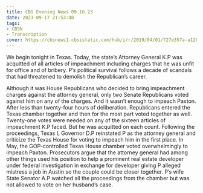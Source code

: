 ```yaml
---
title: CBS Evening News 09.16.23
date: 2023-09-17 21:53:48
tags:
- CBSN
- Transcription
cover: https://cbsnews1.cbsistatic.com/hub/i/r/2019/04/01/727e357a-a126-4138-a2c5-4d3222669d57/thumbnail/640x360/3ff2761028dc5c65cc4f07acd54bcd5c/cbsn2-logo-1920x1080.jpg
---
```

We begin tonight in Texas. Today, the state’s Attorney General K.P was acquitted of all articles of impeachment including charges that he was unfit for office and of bribery. P’s political survival follows a decade of scandals that had threatened to demolish the Republican’s career. 

Although it was House Republicans who decided to bring impeachment charges against the attorney general, only two Senate Republicans voted against him on any of the charges. And it wasn’t enough to impeach Paxton. After less than twenty-four hours of deliberation. Republicans entered the Texas chamber together and then for the most part voted together as well. Twenty-one votes were needed on any of the sixteen articles of impeachment K.P faced. But he was acquitted on each count. Following the proceedings, Texas L Governor D.P reinstated P as the attorney general and criticize the Texas House for voting to impeach him in the first place. In May, the GOP-controlled Texas House chamber voted overwhelmingly to impeach Paxton. Prosecutors argue that the attorney general had among other things used his position to help a prominent real estate developer under federal investigation in exchange for developer giving P alleged mistress a job in Austin so the couple could be closer together. P’s wife State Senator A.P watched all the proceedings from the chamber but was not allowed to vote on her husband’s case.
